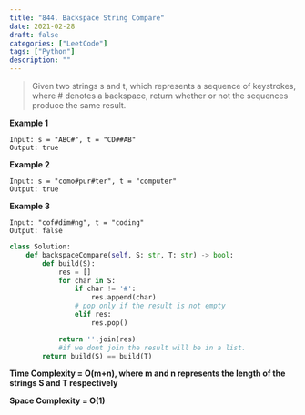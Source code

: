 ```yaml
---
title: "844. Backspace String Compare"
date: 2021-02-28
draft: false
categories: ["LeetCode"]
tags: ["Python"]
description: ""
---
```

> Given two strings s and t, which represents a sequence of keystrokes, where # denotes a backspace, return whether or not the sequences produce the same result.

**Example 1**

    Input: s = "ABC#", t = "CD##AB"
    Output: true

**Example 2**

    Input: s = "como#pur#ter", t = "computer"
    Output: true

**Example 3**

    Input: "cof#dim#ng", t = "coding"
    Output: false

```python
class Solution:
    def backspaceCompare(self, S: str, T: str) -> bool:
        def build(S):
            res = []
            for char in S:
                if char != '#':
                    res.append(char)
                # pop only if the result is not empty
                elif res:
                    res.pop()

            return ''.join(res)
            #if we dont join the result will be in a list.
        return build(S) == build(T)

```
**Time Complexity = O(m+n), where m and n represents the length of the strings S and T respectively**

**Space Complexity = O(1)**
